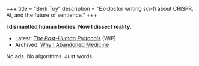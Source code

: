 +++
title = "Berk Toy"
description = "Ex-doctor writing sci-fi about CRISPR, AI, and the future of sentience."
+++

**I dismantled human bodies. Now I dissect reality.**  

- Latest: [*The Post-Human Protocols*](/blog/chapter1) (WIP)  
- Archived: [Why I Abandoned Medicine](/blog/why-medicine)  

No ads. No algorithms. Just words.  
